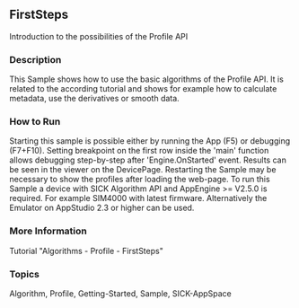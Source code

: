 ## FirstSteps
Introduction to the possibilities of the Profile API
### Description
This Sample shows how to use the basic algorithms of the Profile API. It is
related to the according tutorial and shows for example how to calculate metadata,
use the derivatives or smooth data.
### How to Run
Starting this sample is possible either by running the App (F5) or
debugging (F7+F10). Setting breakpoint on the first row inside the 'main'
function allows debugging step-by-step after 'Engine.OnStarted' event.
Results can be seen in the viewer on the DevicePage.
Restarting the Sample may be necessary to show the profiles after loading the web-page.
To run this Sample a device with SICK Algorithm API and AppEngine >= V2.5.0 is
required. For example SIM4000 with latest firmware. Alternatively the Emulator
on AppStudio 2.3 or higher can be used.
### More Information
Tutorial "Algorithms - Profile - FirstSteps"

### Topics
Algorithm, Profile, Getting-Started, Sample, SICK-AppSpace